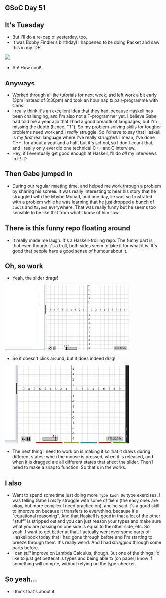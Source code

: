 ## GSoC Day 51

## It's Tuesday
- But I'll do a re-cap of yesterday, too.
- It was Bobby Findler's birthday! I happened to be doing Racket and saw this in my IDE!

<img src="/images/bobby_f/birthday.png" width="400">

- Ah! How cool!

## Anyways
- Worked through all the tutorials for next week, and left work a bit early (3pm instead of 3:30pm)
  and took an hour nap to pair-programme with Chris. 
- I really think it's an excellent idea that they had, because Haskell has been challenging, and 
  I'm also not a T-programmer yet. I believe Gabe had told me a year ago that I had a good breadth
  of languages, but I'm missing the depth (hence, "T"). So my problem-solving skills for tougher
  problems need work and I *really* struggle. So I'd have to say that Haskell is my *first* real
  language where I've really *struggled*. I mean, I've done C++, for about a year and a half,
  but it's school, so I don't count that, and I really only ever did one technical C++ and C interview.
- Hey, if I eventually get good enough at Haskell, I'll do *all* my interviews in it! :D

## Then Gabe jumped in
- During our regular meeting time, and helped me work through a problem by sharing his screen.
  It was really interesting to hear his story that he struggled with the Maybe Monad, and one day,
  he was so frustrated with a problem while he was learning that he just dropped a bunch of ```Just```s
  and ```Maybe```s everywhere. That was really funny but he seems too sensible to be like that from what
  I know of him now. 
  
## There is this funny repo floating around
- It really made me laugh. It's a Haskell-trolling repo. The funny part is that even though it's a troll,
  both sides seem to take it for what it is. It's good that people have a good sense of humour about it.
  
## Oh, so work
- Yeah, the slider drags!

<img src="/images/bobby_f/sliderdrags.png" width="400">

- So it doesn't click around, but it does indeed drag!

<img src="/images/bobby_f/sliderdrags1.png" width="400">

- The next thing I need to work on is making it so that it draws during different states; 
  when the mouse is pressed, when it is released, and when it is dragged are all different
  states that affect the slider. Then I need to make a snap to function. So that's in the works.
  
## I also
 - Want to spend some time just doing more ```Type Kwon Do``` type exercises. I was telling Gabe
   I *really* struggle with some of them (the easy ones are okay, but more complex I need practice on),
   and he said it's a good skill to improve on because it transfers to everything, because it's 
   "equational reasoning". And that Haskell is good in that a lot of the other "stuff" is stripped out
   and you can just reason your types and make sure what you are passing on one side is equal to the other side, etc.
   So yeah, I want to get better at that. I actually went over some parts of Haskellbook today that I had
   gone through before and I'm starting to breeze through them. It's really weird. And I had *struggled*
   through some parts before. 
 - I can *still* improve on Lambda Calculus, though. But one of the things I'd like to just get better at
   is types and being able to (on paper) know if something will compile, without relying on the type-checker.
   
 ## So yeah...
 - I think that's about it. 
